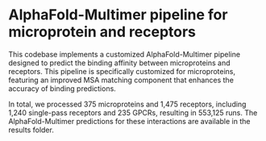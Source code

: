 # AlphaFold-Multimer pipeline for microprotein and receptors
This codebase implements a customized AlphaFold-Multimer pipeline designed to predict the binding affinity between microproteins and receptors. This pipeline is specifically customized for microproteins, featuring an improved MSA matching component that enhances the accuracy of binding predictions.

In total, we processed 375 microproteins and 1,475 receptors, including 1,240 single-pass receptors and 235 GPCRs, resulting in 553,125 runs. The AlphaFold-Multimer predictions for these interactions are available in the results folder. 
